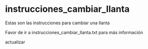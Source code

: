 # instrucciones_cambiar_llanta

Estas son las instrucciones para cambiar una llanta

Favor de ir a instrucciones_cambiar_llanta.txt para más información

actualizar
